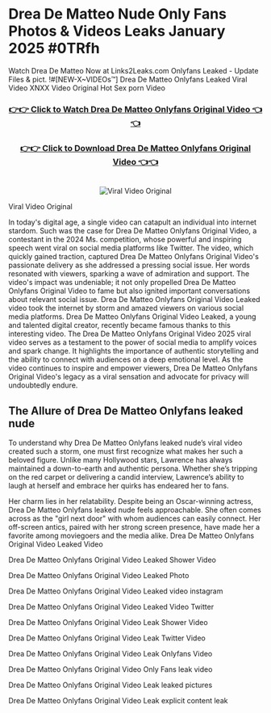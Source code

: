 # Drea De Matteo Nude Only Fans Photos & Videos Leaks January 2025 #0TRfh

Watch Drea De Matteo Now at Links2Leaks.com Onlyfans Leaked - Update Files & pict. !#[NEW-X~VIDEOs™] Drea De Matteo Onlyfans Leaked Viral Video XNXX Video Original Hot Sex porn Video
<br>
<div align="center">
<h3><a href="https://links2leaks.com/dreadematteo" rel="nofollow">👉👉 Click to Watch Drea De Matteo Onlyfans Original Video 👈👈</a></h3>
<h3><a href="https://links2leaks.com/dreadematteo" rel="nofollow">👉👉 Click to Download Drea De Matteo Onlyfans Original Video 👈👈</a></h3>
<br>
<a href="https://links2leaks.com/dreadematteo" rel="nofollow"><img src="https://i.ibb.co/Gkj2r4b/banner.png" alt="Viral Video Original" style="max-width: 100%; display: inline-block;" data-target="animated-image.originalImage"></a>
</div>

Viral Video Original

In today's digital age, a single video can catapult an individual into internet stardom. Such was the case for Drea De Matteo Onlyfans Original Video, a contestant in the 2024 Ms. competition, whose powerful and inspiring speech went viral on social media platforms like Twitter.
The video, which quickly gained traction, captured Drea De Matteo Onlyfans Original Video's passionate delivery as she addressed a pressing social issue. Her words resonated with viewers, sparking a wave of admiration and support. The video's impact was undeniable; it not only propelled Drea De Matteo Onlyfans Original Video to fame but also ignited important conversations about relevant social issue.
Drea De Matteo Onlyfans Original Video Leaked video took the internet by storm and amazed viewers on various social media platforms. Drea De Matteo Onlyfans Original Video Leaked, a young and talented digital creator, recently became famous thanks to this interesting video.
The Drea De Matteo Onlyfans Original Video 2025 viral video serves as a testament to the power of social media to amplify voices and spark change. It highlights the importance of authentic storytelling and the ability to connect with audiences on a deep emotional level. As the video continues to inspire and empower viewers, Drea De Matteo Onlyfans Original Video's legacy as a viral sensation and advocate for privacy will undoubtedly endure.

<h2>The Allure of Drea De Matteo Onlyfans leaked nude</h2>


To understand why Drea De Matteo Onlyfans leaked nude’s viral video created such a storm, one must first recognize what makes her such a beloved figure. Unlike many Hollywood stars, Lawrence has always maintained a down-to-earth and authentic persona. Whether she’s tripping on the red carpet or delivering a candid interview, Lawrence’s ability to laugh at herself and embrace her quirks has endeared her to fans.

Her charm lies in her relatability. Despite being an Oscar-winning actress, Drea De Matteo Onlyfans leaked nude feels approachable. She often comes across as the "girl next door" with whom audiences can easily connect. Her off-screen antics, paired with her strong screen presence, have made her a favorite among moviegoers and the media alike.
Drea De Matteo Onlyfans Original Video Leaked Video

Drea De Matteo Onlyfans Original Video Leaked Shower Video

Drea De Matteo Onlyfans Original Video Leaked Photo

Drea De Matteo Onlyfans Original Video Leaked video instagram

Drea De Matteo Onlyfans Original Video Leaked Video Twitter

Drea De Matteo Onlyfans Original Video Leak Shower Video

Drea De Matteo Onlyfans Original Video Leak Twitter Video

Drea De Matteo Onlyfans Original Video Leak Onlyfans Video

Drea De Matteo Onlyfans Original Video Only Fans leak video

Drea De Matteo Onlyfans Original Video Leak leaked pictures

Drea De Matteo Onlyfans Original Video Leak explicit content leak